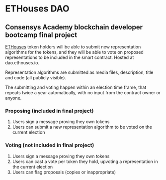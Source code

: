 # ETHouses DAO
## Consensys Academy blockchain developer bootcamp final project

[ETHouses](https://ethouses.io) token holders will be able to submit new representation algorithms for the tokens, and they will be able to vote on proposed representations to be included in the smart contract. Hosted at dao.ethouses.io.

Representation algorithms are submitted as media files, description, title and code (all publicly visible).

The submitting and voting happen within an election time frame, that repeats twice a year automatically, with no input from the contract owner or anyone.

### Proposing (included in final project)
1. Users sign a message proving they own tokens
2. Users can submit a new representation algorithm to be voted on the current election

### Voting (not included in final project)
1. Users sign a message proving they own tokens
2. Users can cast a vote per token they hold, upvoting a representation in the current election
3. Users can flag proposals (copies or inappropriate)

